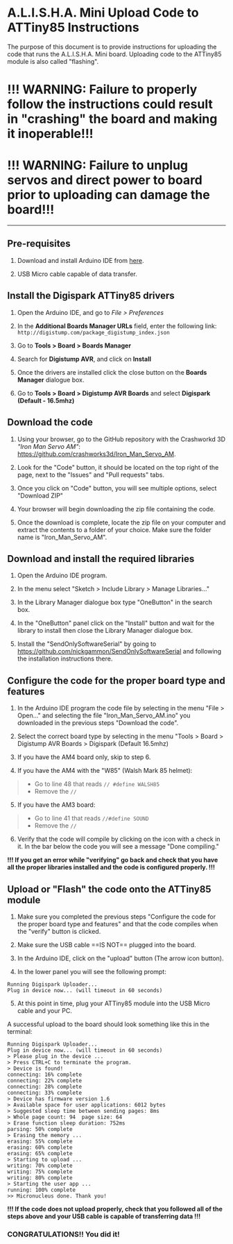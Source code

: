 # A.L.I.S.H.A. Mini Upload Code to ATTiny85 Instructions

The purpose of this document is to provide instructions for uploading the code that runs the A.L.I.S.H.A. Mini board. Uploading code to the ATTiny85 module is also called "flashing".

# !!! WARNING: Failure to properly follow the instructions could result in "crashing" the board and making it inoperable!!!

# !!! WARNING: Failure to unplug servos and direct power to board prior to uploading can damage the board!!! 

---
## Pre-requisites

1. Download and install Arduino IDE from [here](https://www.arduino.cc/en/software).

2. USB Micro cable capable of data transfer.

## Install the Digispark ATTiny85 drivers

1. Open the Arduino IDE, and go to *File > Preferences*

2. In the **Additional Boards Manager URLs** field, enter the following link: `http://digistump.com/package_digistump_index.json`

3. Go to **Tools > Board > Boards Manager**

4. Search for **Digistump AVR**, and click on **Install**

5. Once the drivers are installed click the close button on the **Boards Manager** dialogue box.

6. Go to **Tools > Board > Digistump AVR Boards** and select **Digispark (Default - 16.5mhz)**

## Download the code

1. Using your browser, go to the GitHub repository with the Crashworkd 3D *"Iron Man Servo AM"*: https://github.com/crashworks3d/Iron_Man_Servo_AM.

2. Look for the "Code" button, it should be located on the top right of the page, next to the "Issues" and "Pull requests" tabs.

3. Once you click on "Code" button, you will see multiple options, select "Download ZIP"

4. Your browser will begin downloading the zip file containing the code.

5. Once the download is complete, locate the zip file on your computer and extract the contents to a folder of your choice.  Make sure the folder name is "Iron_Man_Servo_AM".

## Download and install the required libraries

1. Open the Arduino IDE program.

2. In the menu select "Sketch > Include Library > Manage Libraries..."

3. In the Library Manager dialogue box type "OneButton" in the search box.

4. In the "OneButton" panel click on the "Install" button and wait for the library to install then close the Library Manager dialogue box.

5. Install the "SendOnlySoftwareSerial" by going to https://github.com/nickgammon/SendOnlySoftwareSerial and following the installation instructions there.

## Configure the code for the proper board type and features

1. In the Arduino IDE program the code file by selecting in the menu "File > Open..." and selecting the file "Iron_Man_Servo_AM.ino" you downloaded in the previous steps "Download the code".

2. Select the correct board type by selecting in the menu "Tools > Board > Digistump AVR Boards > Digispark (Default 16.5mhz)

3. If you have the AM4 board only, skip to step 6.

4. If you have the AM4 with the "W85" (Walsh Mark 85 helmet):

> - Go to line 48 that reads `// #define WALSH85`
> - Remove the `//`

5. If you have the AM3 board:
> - Go to line 41 that reads `//#define SOUND`
> - Remove the `//`

6. Verify that the code will compile by clicking on the icon with a check in it.  In the bar below the code you will see a message "Done compiling."

**!!! If you get an error while "verifying" go back and check that you have all the proper libraries installed and the code is configured properly. !!!**

## Upload or "Flash" the code onto the ATTiny85 module

1. Make sure you completed the previous steps "Configure the code for the proper board type and features" and that the code compiles when the "verify" button is clicked.

2. Make sure the USB cable ==IS NOT== plugged into the board.

3. In the Arduino IDE, click on the "upload" button (The arrow icon button).

4. In the lower panel you will see the following prompt:

```
Running Digispark Uploader...
Plug in device now... (will timeout in 60 seconds)
```

5. At this point in time, plug your ATTiny85 module into the USB Micro cable and your PC.

A successful upload to the board should look something like this in the terminal:

```
Running Digispark Uploader...
Plug in device now... (will timeout in 60 seconds)
> Please plug in the device ... 
> Press CTRL+C to terminate the program.
> Device is found!
connecting: 16% complete
connecting: 22% complete
connecting: 28% complete
connecting: 33% complete
> Device has firmware version 1.6
> Available space for user applications: 6012 bytes
> Suggested sleep time between sending pages: 8ms
> Whole page count: 94  page size: 64
> Erase function sleep duration: 752ms
parsing: 50% complete
> Erasing the memory ...
erasing: 55% complete
erasing: 60% complete
erasing: 65% complete
> Starting to upload ...
writing: 70% complete
writing: 75% complete
writing: 80% complete
> Starting the user app ...
running: 100% complete
>> Micronucleus done. Thank you!
```

**!!! If the code does not upload properly, check that you followed all of the steps above and your USB cable is capable of transferring data !!!**

### CONGRATULATIONS!! You did it!


